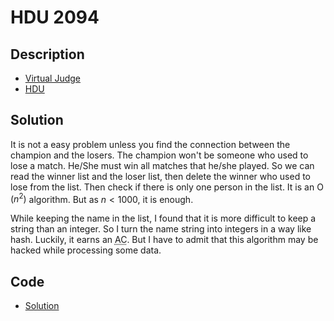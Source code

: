 # HDU 2094

## Description

- [Virtual Judge](https://vjudge.net/problem/HDU-2094)
- [HDU](http://acm.hdu.edu.cn/showproblem.php?pid=2094)

## Solution

It is not a easy problem unless you find the connection between the champion and the losers. The champion won't be someone who used to lose a match. He/She must win all matches that he/she played. So we can read the winner list and the loser list, then delete the winner who used to lose from the list. Then check if there is only one person in the list. It is an $\operatorname{O}(n^2)$ algorithm. But as $n<1000$, it is enough.

While keeping the name in the list, I found that it is more difficult to keep a string than an integer. So I turn the name string into integers in a way like hash. Luckily, it earns an <abbr title="Accepted">AC</abbr>. But I have to admit that this algorithm may be hacked while processing some data.

## Code

- [Solution](HDU.2094.0.cpp)
